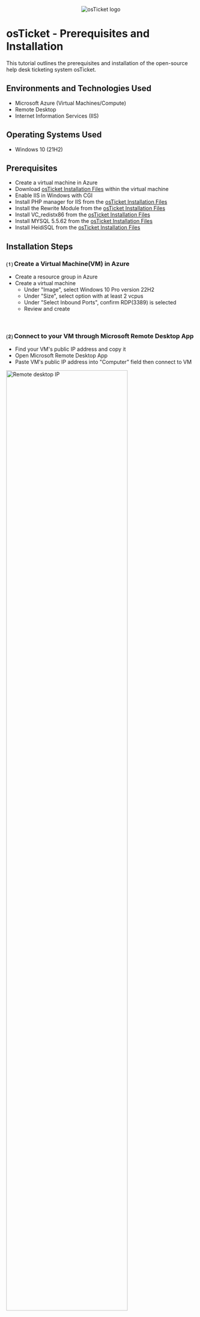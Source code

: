 <p align="center">
<img src="https://i.imgur.com/Clzj7Xs.png" alt="osTicket logo"/>
</p>

<h1>osTicket - Prerequisites and Installation</h1>
This tutorial outlines the prerequisites and installation of the open-source help desk ticketing system osTicket.<br />

<h2>Environments and Technologies Used</h2>

- Microsoft Azure (Virtual Machines/Compute)
- Remote Desktop
- Internet Information Services (IIS)

<h2>Operating Systems Used </h2>

- Windows 10</b> (21H2)

<h2>Prerequisites</h2>

- Create a virtual machine in Azure
- Download <a href="https://drive.google.com/uc?export=download&id=1b3RBkXTLNGXbibeMuAynkfzdBC1NnqaD">osTicket Installation Files</a> within the virtual machine
- Enable IIS in Windows with CGI
- Install PHP manager for IIS from the <a href="https://drive.google.com/uc?export=download&id=1b3RBkXTLNGXbibeMuAynkfzdBC1NnqaD">osTicket Installation Files</a>
- Install the Rewrite Module from the <a href="https://drive.google.com/uc?export=download&id=1b3RBkXTLNGXbibeMuAynkfzdBC1NnqaD">osTicket Installation Files</a>
- Install VC_redistx86 from the <a href="https://drive.google.com/uc?export=download&id=1b3RBkXTLNGXbibeMuAynkfzdBC1NnqaD">osTicket Installation Files</a>
- Install MYSQL 5.5.62 from the <a href="https://drive.google.com/uc?export=download&id=1b3RBkXTLNGXbibeMuAynkfzdBC1NnqaD">osTicket Installation Files</a>
- Install HeidiSQL from the <a href="https://drive.google.com/uc?export=download&id=1b3RBkXTLNGXbibeMuAynkfzdBC1NnqaD">osTicket Installation Files</a>

<h2>Installation Steps</h2>
<h3>&#9332; Create a Virtual Machine(VM) in Azure</h3>

<p>

- Create a resource group in Azure
- Create a virtual machine
    - Under "Image", select Windows 10 Pro version 22H2
    - Under "Size", select option with at least 2 vcpus
    - Under "Select Inbound Ports", confirm RDP(3389) is selected
    - Review and create
</p>
<br />

<h3>&#9333; Connect to your VM through Microsoft Remote Desktop App</h3>

<p>

- Find your VM's public IP address and copy it
- Open Microsoft Remote Desktop App
- Paste VM's public IP address into "Computer" field then connect to VM
<img src="https://i.imgur.com/Z2iVbds.png" height="80%" width="80%" alt="Remote desktop IP"/>
  
</p>
<br />

<h3>&#9334; Download <a href="https://drive.google.com/uc?export=download&id=1b3RBkXTLNGXbibeMuAynkfzdBC1NnqaD">osTicket Installation Files</a> within the virtual machine </h3>

<p>

- Copy <a href="https://drive.google.com/uc?export=download&id=1b3RBkXTLNGXbibeMuAynkfzdBC1NnqaD">osTicket Installation Files</a> link
- Within the VM, open a browser, paste link into search bar, then download the files
  
</p>
<br />

<h3>&#9335; Enable IIS</h3>

<p>

- Open the control panel and select "Programs"
- Click on "Turn Windows features on or off"
- Scroll down to and expand "Internet Information Services(IIS)"
- Expand "World Wide Web Services"
- Expand "Application Development Features"
- Enable CGI then hit "Ok"
  
</p>
<br />

<h3>&#9336; Install PHP Manager</h3>

<p>

- Install "PHPManagerForIIS_V1.5.0.msi" from <a href="https://drive.google.com/uc?export=download&id=1b3RBkXTLNGXbibeMuAynkfzdBC1NnqaD">osTicket Installation Files</a>
  
</p>
<br />

<h3>&#9337; Install Rewrite Module</h3>

<p>

- Install "rewrite_amd64_en-US.msi" from <a href="https://drive.google.com/uc?export=download&id=1b3RBkXTLNGXbibeMuAynkfzdBC1NnqaD">osTicket Installation Files</a>
  
</p>
<br />

<h3>&#9338; Create a New Directory</h3>

<p>

- Open File Explorer
- Navigate to Windows (C:) Drive
- In the Windows (C:) Drive, create a new folder titled "PHP"
  
</p>
<br />

<h3>&#9339; Extract "php-7.3.8-nts-Win32-VC15-x86.zip" </h3>

<p>

- Extract "php-7.3.8-nts-Win32-VC15-x86.zip" files into newly created "PHP" folder in Windows (C:) Drive
  
</p>
<br />

<h3>&#9340; Install "VC_redist.x86.exe"</h3>

<p>

- Install "VC_redist.x86.exe" from <a href="https://drive.google.com/uc?export=download&id=1b3RBkXTLNGXbibeMuAynkfzdBC1NnqaD">osTicket Installation Files</a>
  
</p>
<br />

<h3>&#9340; Install MySQL 5.5.62</h3>

<p>

- Install "mysql-5.5.62-win32.msi" from <a href="https://drive.google.com/uc?export=download&id=1b3RBkXTLNGXbibeMuAynkfzdBC1NnqaD">osTicket Installation Files</a>
- Select "Typical" Setup
- Launch Configuration Wizard
- Select "Standard" Configuration
- Choose and confirm password (DO NOT FORGET)
  
</p>
<br />

<h3>&#9341; Launch IIS as an Administrator</h3>

<p>

- Open Windows search bar, type "IIS"
- Right click application and "Run as administrator"
    
</p>
<br />

<h3>&#9342; Register PHP Manager</h3>

<p>

- Within IIS, click "PHP Manager"
- Under "PHP Setup", click "Register new PHP version"
<img src="https://i.imgur.com/GAGkdGk.png" alt="PHP version"/>

- After clicking "Register new PHP version", you will be required to provide a path to "php-cgi.exe"
- Click the 3 dots to the right to open file explorer
- Navigate to Windows (C:) Drive -> PHP -> select "php-cgi" -> click "Ok"
<img src="https://i.imgur.com/QHD4pud.png" alt="PHP path"/>

</p>
